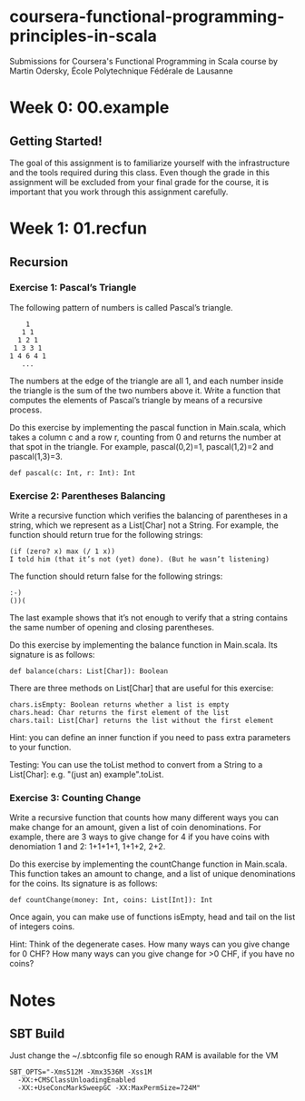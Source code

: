 coursera-functional-programming-principles-in-scala
===================================================

Submissions for Coursera's Functional Programming in Scala course by Martin Odersky, École Polytechnique Fédérale de Lausanne

# Week 0: 00.example
## Getting Started!
The goal of this assignment is to familiarize yourself with the infrastructure and the tools required during this class. Even though the grade in this assignment will be excluded from your final grade for the course, it is important that you work through this assignment carefully.

# Week 1: 01.recfun
## Recursion

### Exercise 1: Pascal’s Triangle
The following pattern of numbers is called Pascal’s triangle.

        1
       1 1
      1 2 1
     1 3 3 1
    1 4 6 4 1
       ...
The numbers at the edge of the triangle are all 1, and each number inside the triangle is the sum of the two numbers above it. Write a function that computes the elements of Pascal’s triangle by means of a recursive process.

Do this exercise by implementing the pascal function in Main.scala, which takes a column c and a row r, counting from 0 and returns the number at that spot in the triangle. For example, pascal(0,2)=1, pascal(1,2)=2 and pascal(1,3)=3.

    def pascal(c: Int, r: Int): Int
### Exercise 2: Parentheses Balancing
Write a recursive function which verifies the balancing of parentheses in a string, which we represent as a List[Char] not a String. For example, the function should return true for the following strings:

    (if (zero? x) max (/ 1 x))
    I told him (that it’s not (yet) done). (But he wasn’t listening)
The function should return false for the following strings:

    :-)
    ())(
The last example shows that it’s not enough to verify that a string contains the same number of opening and closing parentheses.

Do this exercise by implementing the balance function in Main.scala. Its signature is as follows:

    def balance(chars: List[Char]): Boolean
There are three methods on List[Char] that are useful for this exercise:

    chars.isEmpty: Boolean returns whether a list is empty
    chars.head: Char returns the first element of the list
    chars.tail: List[Char] returns the list without the first element
Hint: you can define an inner function if you need to pass extra parameters to your function.

Testing: You can use the toList method to convert from a String to a List[Char]: e.g. "(just an) example".toList.

### Exercise 3: Counting Change
Write a recursive function that counts how many different ways you can make change for an amount, given a list of coin denominations. For example, there are 3 ways to give change for 4 if you have coins with denomiation 1 and 2: 1+1+1+1, 1+1+2, 2+2.

Do this exercise by implementing the countChange function in Main.scala. This function takes an amount to change, and a list of unique denominations for the coins. Its signature is as follows:

    def countChange(money: Int, coins: List[Int]): Int
Once again, you can make use of functions isEmpty, head and tail on the list of integers coins.

Hint: Think of the degenerate cases. How many ways can you give change for 0 CHF? How many ways can you give change for >0 CHF, if you have no coins?

# Notes
## SBT Build

Just change the ~/.sbtconfig file so enough RAM is available for the VM

    SBT_OPTS="-Xms512M -Xmx3536M -Xss1M
      -XX:+CMSClassUnloadingEnabled
      -XX:+UseConcMarkSweepGC -XX:MaxPermSize=724M"

